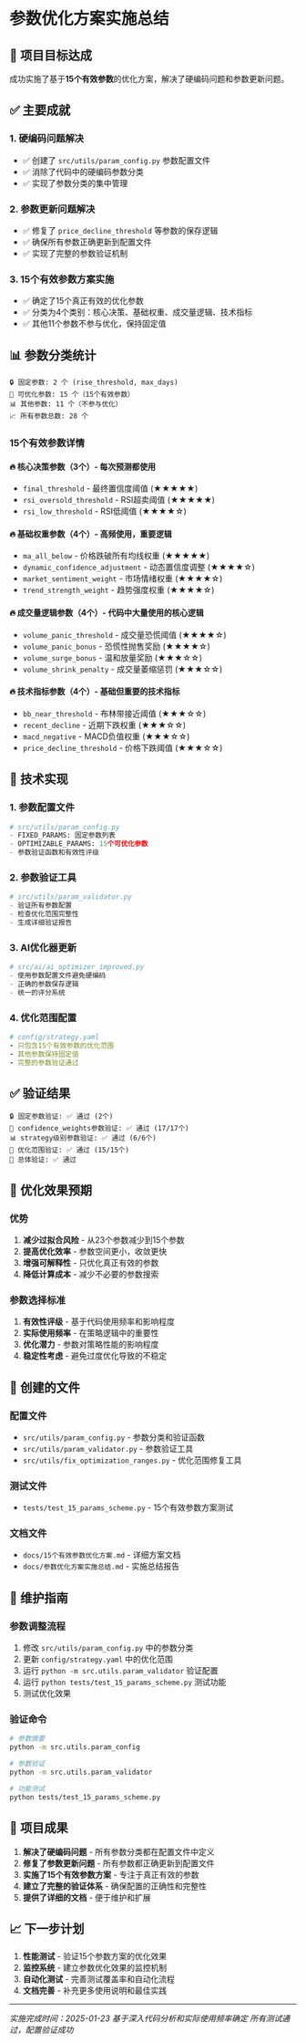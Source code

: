 # 参数优化方案实施总结

## 🎯 项目目标达成

成功实施了基于**15个有效参数**的优化方案，解决了硬编码问题和参数更新问题。

## ✅ 主要成就

### 1. 硬编码问题解决
- ✅ 创建了 `src/utils/param_config.py` 参数配置文件
- ✅ 消除了代码中的硬编码参数分类
- ✅ 实现了参数分类的集中管理

### 2. 参数更新问题解决
- ✅ 修复了 `price_decline_threshold` 等参数的保存逻辑
- ✅ 确保所有参数正确更新到配置文件
- ✅ 实现了完整的参数验证机制

### 3. 15个有效参数方案实施
- ✅ 确定了15个真正有效的优化参数
- ✅ 分类为4个类别：核心决策、基础权重、成交量逻辑、技术指标
- ✅ 其他11个参数不参与优化，保持固定值

## 📊 参数分类统计

```
🔒 固定参数: 2 个 (rise_threshold, max_days)
🎯 可优化参数: 15 个（15个有效参数）
📊 其他参数: 11 个（不参与优化）
📈 所有参数总数: 28 个
```

### 15个有效参数详情

#### 🔥 核心决策参数（3个）- 每次预测都使用
- `final_threshold` - 最终置信度阈值 (★★★★★)
- `rsi_oversold_threshold` - RSI超卖阈值 (★★★★★)
- `rsi_low_threshold` - RSI低阈值 (★★★★☆)

#### 🔥 基础权重参数（4个）- 高频使用，重要逻辑
- `ma_all_below` - 价格跌破所有均线权重 (★★★★★)
- `dynamic_confidence_adjustment` - 动态置信度调整 (★★★★☆)
- `market_sentiment_weight` - 市场情绪权重 (★★★★☆)
- `trend_strength_weight` - 趋势强度权重 (★★★★☆)

#### 🔥 成交量逻辑参数（4个）- 代码中大量使用的核心逻辑
- `volume_panic_threshold` - 成交量恐慌阈值 (★★★★☆)
- `volume_panic_bonus` - 恐慌性抛售奖励 (★★★★☆)
- `volume_surge_bonus` - 温和放量奖励 (★★★☆☆)
- `volume_shrink_penalty` - 成交量萎缩惩罚 (★★★☆☆)

#### 🔥 技术指标参数（4个）- 基础但重要的技术指标
- `bb_near_threshold` - 布林带接近阈值 (★★★☆☆)
- `recent_decline` - 近期下跌权重 (★★★☆☆)
- `macd_negative` - MACD负值权重 (★★★☆☆)
- `price_decline_threshold` - 价格下跌阈值 (★★★☆☆)

## 🔧 技术实现

### 1. 参数配置文件
```python
# src/utils/param_config.py
- FIXED_PARAMS: 固定参数列表
- OPTIMIZABLE_PARAMS: 15个可优化参数
- 参数验证函数和有效性评级
```

### 2. 参数验证工具
```python
# src/utils/param_validator.py
- 验证所有参数配置
- 检查优化范围完整性
- 生成详细验证报告
```

### 3. AI优化器更新
```python
# src/ai/ai_optimizer_improved.py
- 使用参数配置文件避免硬编码
- 正确的参数保存逻辑
- 统一的评分系统
```

### 4. 优化范围配置
```yaml
# config/strategy.yaml
- 只包含15个有效参数的优化范围
- 其他参数保持固定值
- 完整的参数验证通过
```

## ✅ 验证结果

```
🔒 固定参数验证: ✅ 通过 (2个)
🎯 confidence_weights参数验证: ✅ 通过 (17/17个)
📊 strategy级别参数验证: ✅ 通过 (6/6个)
🔧 优化范围验证: ✅ 通过 (15/15个)
🎯 总体验证: ✅ 通过
```

## 🎯 优化效果预期

### 优势
1. **减少过拟合风险** - 从23个参数减少到15个参数
2. **提高优化效率** - 参数空间更小，收敛更快
3. **增强可解释性** - 只优化真正有效的参数
4. **降低计算成本** - 减少不必要的参数搜索

### 参数选择标准
1. **有效性评级** - 基于代码使用频率和影响程度
2. **实际使用频率** - 在策略逻辑中的重要性
3. **优化潜力** - 参数对策略性能的影响程度
4. **稳定性考虑** - 避免过度优化导致的不稳定

## 📁 创建的文件

### 配置文件
- `src/utils/param_config.py` - 参数分类和验证函数
- `src/utils/param_validator.py` - 参数验证工具
- `src/utils/fix_optimization_ranges.py` - 优化范围修复工具

### 测试文件
- `tests/test_15_params_scheme.py` - 15个有效参数方案测试

### 文档文件
- `docs/15个有效参数优化方案.md` - 详细方案文档
- `docs/参数优化方案实施总结.md` - 实施总结报告

## 🔄 维护指南

### 参数调整流程
1. 修改 `src/utils/param_config.py` 中的参数分类
2. 更新 `config/strategy.yaml` 中的优化范围
3. 运行 `python -m src.utils.param_validator` 验证配置
4. 运行 `python tests/test_15_params_scheme.py` 测试功能
5. 测试优化效果

### 验证命令
```bash
# 参数摘要
python -m src.utils.param_config

# 参数验证
python -m src.utils.param_validator

# 功能测试
python tests/test_15_params_scheme.py
```

## 🎉 项目成果

1. **解决了硬编码问题** - 所有参数分类都在配置文件中定义
2. **修复了参数更新问题** - 所有参数都正确更新到配置文件
3. **实施了15个有效参数方案** - 专注于真正有效的参数
4. **建立了完整的验证体系** - 确保配置的正确性和完整性
5. **提供了详细的文档** - 便于维护和扩展

## 📈 下一步计划

1. **性能测试** - 验证15个参数方案的优化效果
2. **监控系统** - 建立参数优化效果的监控机制
3. **自动化测试** - 完善测试覆盖率和自动化流程
4. **文档完善** - 补充更多使用说明和最佳实践

---

*实施完成时间：2025-01-23*
*基于深入代码分析和实际使用频率确定*
*所有测试通过，配置验证成功* 